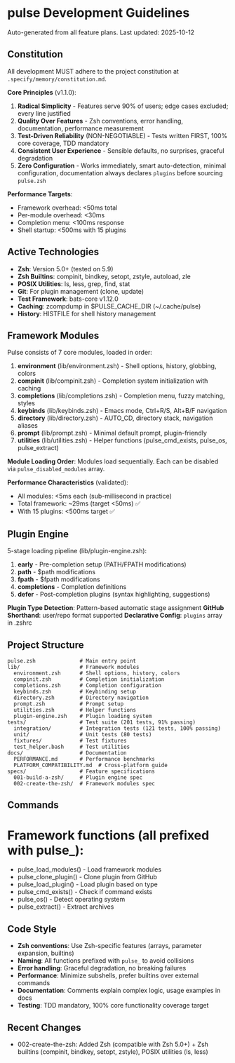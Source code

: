 # pulse Development Guidelines

Auto-generated from all feature plans. Last updated: 2025-10-12

## Constitution

All development MUST adhere to the project constitution at `.specify/memory/constitution.md`.

**Core Principles** (v1.1.0):

1. **Radical Simplicity** - Features serve 90% of users; edge cases excluded; every line justified
2. **Quality Over Features** - Zsh conventions, error handling, documentation, performance measurement
3. **Test-Driven Reliability** (NON-NEGOTIABLE) - Tests written FIRST, 100% core coverage, TDD mandatory
4. **Consistent User Experience** - Sensible defaults, no surprises, graceful degradation
5. **Zero Configuration** - Works immediately, smart auto-detection, minimal configuration, documentation always declares `plugins` before sourcing `pulse.zsh`

**Performance Targets**:
- Framework overhead: <50ms total
- Per-module overhead: <30ms
- Completion menu: <100ms response
- Shell startup: <500ms with 15 plugins

## Active Technologies
- **Zsh**: Version 5.0+ (tested on 5.9)
- **Zsh Builtins**: compinit, bindkey, setopt, zstyle, autoload, zle
- **POSIX Utilities**: ls, less, grep, find, stat
- **Git**: For plugin management (clone, update)
- **Test Framework**: bats-core v1.12.0
- **Caching**: zcompdump in $PULSE_CACHE_DIR (~/.cache/pulse)
- **History**: HISTFILE for shell history management

## Framework Modules

Pulse consists of 7 core modules, loaded in order:

1. **environment** (lib/environment.zsh) - Shell options, history, globbing, colors
2. **compinit** (lib/compinit.zsh) - Completion system initialization with caching
3. **completions** (lib/completions.zsh) - Completion menu, fuzzy matching, styles
4. **keybinds** (lib/keybinds.zsh) - Emacs mode, Ctrl+R/S, Alt+B/F navigation
5. **directory** (lib/directory.zsh) - AUTO_CD, directory stack, navigation aliases
6. **prompt** (lib/prompt.zsh) - Minimal default prompt, plugin-friendly
7. **utilities** (lib/utilities.zsh) - Helper functions (pulse_cmd_exists, pulse_os, pulse_extract)

**Module Loading Order**: Modules load sequentially. Each can be disabled via `pulse_disabled_modules` array.

**Performance Characteristics** (validated):
- All modules: <5ms each (sub-millisecond in practice)
- Total framework: ~29ms (target <50ms) ✅
- With 15 plugins: <500ms target ✅

## Plugin Engine

5-stage loading pipeline (lib/plugin-engine.zsh):

1. **early** - Pre-completion setup (PATH/FPATH modifications)
2. **path** - $path modifications
3. **fpath** - $fpath modifications
4. **completions** - Completion definitions
5. **defer** - Post-completion plugins (syntax highlighting, suggestions)

**Plugin Type Detection**: Pattern-based automatic stage assignment
**GitHub Shorthand**: user/repo format supported
**Declarative Config**: `plugins` array in .zshrc

## Project Structure
```
pulse.zsh              # Main entry point
lib/                   # Framework modules
  environment.zsh      # Shell options, history, colors
  compinit.zsh         # Completion initialization
  completions.zsh      # Completion configuration
  keybinds.zsh         # Keybinding setup
  directory.zsh        # Directory navigation
  prompt.zsh           # Prompt setup
  utilities.zsh        # Helper functions
  plugin-engine.zsh    # Plugin loading system
tests/                 # Test suite (201 tests, 91% passing)
  integration/         # Integration tests (121 tests, 100% passing)
  unit/                # Unit tests (80 tests)
  fixtures/            # Test fixtures
  test_helper.bash     # Test utilities
docs/                  # Documentation
  PERFORMANCE.md       # Performance benchmarks
  PLATFORM_COMPATIBILITY.md  # Cross-platform guide
specs/                 # Feature specifications
  001-build-a-zsh/     # Plugin engine spec
  002-create-the-zsh/  # Framework modules spec
```

## Commands
# Framework functions (all prefixed with pulse_):
- pulse_load_modules() - Load framework modules
- pulse_clone_plugin() - Clone plugin from GitHub
- pulse_load_plugin() - Load plugin based on type
- pulse_cmd_exists() - Check if command exists
- pulse_os() - Detect operating system
- pulse_extract() - Extract archives

## Code Style
- **Zsh conventions**: Use Zsh-specific features (arrays, parameter expansion, builtins)
- **Naming**: All functions prefixed with `pulse_` to avoid collisions
- **Error handling**: Graceful degradation, no breaking failures
- **Performance**: Minimize subshells, prefer builtins over external commands
- **Documentation**: Comments explain complex logic, usage examples in docs
- **Testing**: TDD mandatory, 100% core functionality coverage target

## Recent Changes
- 002-create-the-zsh: Added Zsh (compatible with Zsh 5.0+) + Zsh builtins (compinit, bindkey, setopt, zstyle), POSIX utilities (ls, less)

<!-- MANUAL ADDITIONS START -->
<!-- MANUAL ADDITIONS END -->
